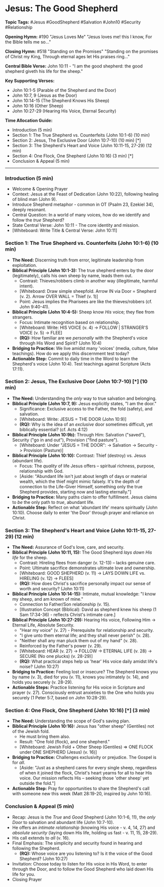 # Jesus: The Good Shepherd

**Topic Tags:** #Jesus #GoodShepherd #Salvation #John10 #Security #Relationship

**Opening Hymn:** #190 "Jesus Loves Me"
"Jesus loves me! this I know, For the Bible tells me so..."

**Closing Hymn:** #518 "Standing on the Promises"
"Standing on the promises of Christ my King, Through eternal ages let His praises ring..."

**Central Bible Verse:** John 10:11 - "I am the good shepherd: the good shepherd giveth his life for the sheep."

**Key Supporting Verses:**
*   John 10:1-5 (Parable of the Shepherd and the Door)
*   John 10:7, 9 (Jesus as the Door)
*   John 10:14-15 (The Shepherd Knows His Sheep)
*   John 10:16 (Other Sheep)
*   John 10:27-29 (Hearing His Voice, Eternal Security)

**Time Allocation Guide:**
*   Introduction (5 min)
*   Section 1: The True Shepherd vs. Counterfeits (John 10:1-6) (10 min)
*   Section 2: Jesus, The Exclusive Door (John 10:7-10) (10 min) [*]
*   Section 3: The Shepherd's Heart and Voice (John 10:11-15, 27-29) (12 min)
*   Section 4: One Flock, One Shepherd (John 10:16) (3 min) [*]
*   Conclusion & Appeal (5 min)

---

### Introduction (5 min)
-   Welcome & Opening Prayer
-   Context: Jesus at the Feast of Dedication (John 10:22), following healing of blind man (John 9).
-   Introduce Shepherd metaphor - common in OT (Psalm 23, Ezekiel 34), deeply resonant.
-   Central Question: In a world of many voices, how do we identify and follow the *true* Shepherd?
-   State Central Verse: John 10:11 - The core identity and mission.
-   [Whiteboard: Write Title & Central Verse: John 10:11]

### Section 1: The True Shepherd vs. Counterfeits (John 10:1-6) (10 min)
-   **The Need:** Discerning truth from error, legitimate leadership from exploitation.
-   **Biblical Principle (John 10:1-3):** The true shepherd enters by the door (legitimately), calls his own sheep by name, leads them out.
    -   Contrast: Thieves/robbers climb in another way (illegitimate, harmful intent).
    -   [Whiteboard: Draw simple sheepfold. Arrow IN via Door = Shepherd (v. 2). Arrow OVER WALL = Thief (v. 1)]
    -   Point: Jesus implies the Pharisees are like the thieves/robbers (cf. John 9:40-41).
-   **Biblical Principle (John 10:4-5):** Sheep know *His* voice; they flee from strangers.
    -   Focus: Intimate recognition based on relationship.
    -   [Whiteboard: Write: HIS VOICE (v. 4) -> FOLLOW | STRANGER'S VOICE (v. 5) -> FLEE]
    -   **(RQ):** How familiar are we *personally* with the Shepherd's voice through His Word and Spirit? (John 10:4)
-   **Bridging to Practice:** We live amidst many 'voices' (media, culture, false teachings). How do we apply this discernment test today?
-   **Actionable Step:** Commit to daily time in the Word to learn the Shepherd's voice (John 10:4). Test teachings against Scripture (Acts 17:11).

### Section 2: Jesus, The Exclusive Door (John 10:7-10) [*] (10 min)
-   **The Need:** Understanding the *only* way to true salvation and belonging.
-   **Biblical Principle (John 10:7, 9):** Jesus explicitly states, "I am the door."
    -   Significance: Exclusive access to the Father, the fold (safety), and salvation.
    -   [Whiteboard: Write: JESUS = THE DOOR (John 10:9)]
    -   **(RQ):** Why is the idea of an *exclusive* door sometimes difficult, yet biblically essential? (cf. Acts 4:12)
-   **Biblical Principle (John 10:9b):** Through Him: Salvation ("saved"), Security ("go in and out"), Provision ("find pasture").
    -   [Whiteboard: Under "JESUS = THE DOOR": -> Salvation -> Security -> Provision (Pasture)]
-   **Biblical Principle (John 10:10):** Contrast: Thief (destroy) vs. Jesus (abundant life).
    -   Focus: The *quality* of life Jesus offers – spiritual richness, purpose, relationship with God.
    -   [Aside: "Abundant life isn't just about length of days or material wealth, which the thief might mimic falsely. It's the depth of connection to the Life-Giver Himself, something only the true Shepherd provides, starting now and lasting eternally."]
-   **Bridging to Practice:** Many paths claim to offer fulfillment. Jesus claims to *be* the only path to *true*, abundant life.
-   **Actionable Step:** Reflect on what 'abundant life' means spiritually (John 10:10). Choose daily to enter 'the Door' through prayer and reliance on Christ.

### Section 3: The Shepherd's Heart and Voice (John 10:11-15, 27-29) (12 min)
-   **The Need:** Assurance of God's love, care, and security.
-   **Biblical Principle (John 10:11, 15):** The Good Shepherd *lays down His life* for the sheep.
    -   Contrast: Hireling flees from danger (v. 12-13) – lacks genuine care.
    -   Point: Ultimate sacrifice demonstrates ultimate love and ownership.
    -   [Whiteboard: GOOD SHEPHERD (v. 11) -> LAYS DOWN LIFE vs. HIRELING (v. 12) -> FLEES]
    -   **(RQ):** How does Christ's sacrifice personally impact our sense of worth and security? (John 10:11)
-   **Biblical Principle (John 10:14-15):** Intimate, mutual knowledge: "I know my sheep, and am known of mine."
    -   Connection to Father/Son relationship (v. 15).
    -   [Illustration Concept (Biblical): David as shepherd knew his sheep (1 Sam 17:34-36) - reflects Christ's intimate care.]
-   **Biblical Principle (John 10:27-29):** Hearing His voice, Following Him -> Eternal Life, Absolute Security.
    -   "Hear my voice" (v. 27) - Prerequisite for relationship and security.
    -   "I give unto them eternal life; and they shall never perish" (v. 28).
    -   "Neither shall any man pluck them out of my hand" (v. 28).
    -   Reinforced by the Father's power (v. 29).
    -   [Whiteboard: HEAR (v. 27) -> FOLLOW -> ETERNAL LIFE (v. 28) -> SECURE (No one plucks) (v. 28-29)]
    -   **(RQ):** What practical steps help us 'hear' His voice daily amidst life's noise? (John 10:27)
-   **Bridging to Practice:** Feeling lost or insecure? The Shepherd knows you by name (v. 3), died for you (v. 11), knows you intimately (v. 14), and holds you securely (v. 28-29).
-   **Actionable Steps:** Practice listening for His voice in Scripture and prayer (v. 27). Consciously entrust anxieties to the One who holds you securely (1 Peter 5:7, based on John 10:28-29).

### Section 4: One Flock, One Shepherd (John 10:16) [*] (3 min)
-   **The Need:** Understanding the scope of God's saving plan.
-   **Biblical Principle (John 10:16):** Jesus has "other sheep" (Gentiles) not of the Jewish fold.
    -   He must bring them also.
    -   Result: "One fold (flock), and one shepherd."
    -   [Whiteboard: Jewish Fold + Other Sheep (Gentiles) => ONE FLOCK under ONE SHEPHERD (Jesus) (v. 16)]
-   **Bridging to Practice:** Challenges exclusivity or prejudice. The Gospel is for *all*.
    -   [Aside: "Just as a shepherd cares for every single sheep, regardless of when it joined the flock, Christ's heart yearns for all to hear His voice. Our mission reflects His – seeking those 'other sheep' yet outside the fold."]
-   **Actionable Step:** Pray for opportunities to share the Shepherd's call with someone new this week (Matt 28:19-20, inspired by John 10:16).

### Conclusion & Appeal (5 min)
-   Recap: Jesus is the *True* and *Good* Shepherd (John 10:1-6, 11), the *only Door* to salvation and abundant life (John 10:7-10).
-   He offers an *intimate relationship* (knowing His voice - v. 4, 14, 27) and *absolute security* (laying down His life, holding us fast - v. 11, 15, 28-29).
-   His call extends to *all* (v. 16).
-   Final Emphasis: The simplicity and security found in hearing and following the Shepherd.
    -   **(RQ):** Whose voice are you listening to? Is it the voice of the Good Shepherd? (John 10:27)
-   Invitation: Choose today to listen for His voice in His Word, to enter through the Door, and to follow the Good Shepherd who laid down His life for you.
-   Closing Prayer